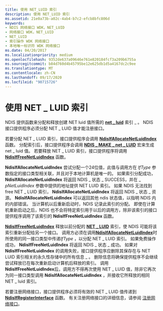 ```yaml
---
title: 使用 NET_LUID 索引
description: 使用 NET_LUID 索引
ms.assetid: 21e0a73b-a02c-4ab4-b7c2-efcb8bfc806d
keywords:
- NDIS 网络接口 WDK，NET_LUID
- 网络接口 WDK，NET_LUID
- NET_LUID
- 索引操作 WDK 网络接口
- 本地唯一标识符 WDK 网络接口
ms.date: 04/20/2017
ms.localizationpriority: medium
ms.openlocfilehash: 9352de637a09646e761e820184fcf3a209b6755a
ms.sourcegitcommit: b84d760d4b45795be12e625db1d5a4167dc2c9ee
ms.translationtype: MT
ms.contentlocale: zh-CN
ms.lasthandoff: 09/17/2020
ms.locfileid: "90715726"
---
```

# <a name="using-a-net_luid-index"></a>使用 NET \_ LUID 索引





NDIS 提供函数来分配和释放创建 NET luid 值所需的 [**net \_ luid**](/windows/win32/api/ifdef/ns-ifdef-net_luid_lh) 索引 \_ 。 NDIS 接口提供程序必须分配 NET \_ LUID 值才能注册接口。

若要分配 NET \_ LUID 索引，接口提供程序会调用 [**NdisIfAllocateNetLuidIndex**](/windows-hardware/drivers/ddi/ndis/nf-ndis-ndisifallocatenetluidindex) 函数。 分配索引后，接口提供程序会调用 [**NDIS \_ MAKE \_ net \_ LUID**](/windows-hardware/drivers/ddi/ntddndis/nf-ntddndis-ndis_make_net_luid) 宏来生成 net \_ luid 值。 若要释放 NET \_ LUID 索引，接口提供程序将调用 [**NdisIfFreeNetLuidIndex**](/windows-hardware/drivers/ddi/ndis/nf-ndis-ndisiffreenetluidindex) 函数。

**NdisIfAllocateNetLuidIndex** 尝试分配一个24位值，此值与调用方在 *IfType* 参数指定的接口类型相关联，并且对于本地计算机是唯一的。 如果索引分配成功， **NdisIfAllocateNetLuidIndex** 将返回 NDIS \_ 状态 \_ SUCCESS，并在 \_ *pNetLuidIndex* 参数中提供的地址提供 NET LUID 索引。 如果 NDIS 无法找到 free NET \_ LUID 索引， **NdisIfAllocateNetLuidIndex** 将返回 NDIS \_ 状态 \_ 资源。 **NdisIfAllocateNetLuidIndex** 可以返回其他 ndis 状态值，以指明 NDIS 内的内部错误。 当计算机以后重新启动时，NDIS 记录此索引的分配。 即使在计算机重新启动之后，NDIS 也不会将特定索引用于以后的调用方，除非该索引的接口提供程序调用了该索引的 **NdisIfFreeNetLuidIndex** 函数。

[**NdisIfFreeNetLuidIndex**](/windows-hardware/drivers/ddi/ndis/nf-ndis-ndisiffreenetluidindex) 释放以前分配的 [**NET \_ LUID**](/windows/win32/api/ifdef/ns-ifdef-net_luid_lh) 索引，使 NDIS 可能将该索引重新分配给另一个接口。 调用方必须在调用[**NdisIfAllocateNetLuidIndex**](/windows-hardware/drivers/ddi/ndis/nf-ndis-ndisifallocatenetluidindex)时所使用的同一接口类型中传递*IfType* ，以分配 NET \_ LUID 索引。 如果免费操作成功， **NdisIfFreeNetLuidIndex** 将返回 NDIS \_ 状态 \_ 成功。 如果对 **NdisIfFreeNetLuidIndex** 的调用失败，接口提供程序应删除其保存在与 NET LUID 索引相关的永久性存储中的所有信息 \_ 。 删除信息将确保提供程序不会继续尝试释放已在每次重新启动计算机后释放的索引。 调用 **NdisIfFreeNetLuidIndex**后，调用方不得再次使用 NET \_ LUID 值，除非它再次为同一接口类型调用 **NdisIfAllocateNetLuidIndex** ，并接收它所释放的相同 NET \_ luid 索引。

若要注册网络接口，接口提供程序必须将有效的 NET \_ LUID 值传递到 [**NdisIfRegisterInterface**](/windows-hardware/drivers/ddi/ndis/nf-ndis-ndisifregisterinterface) 函数。 有关注册网络接口的详细信息，请参阅 [注册网络接口](registering-a-network-interface.md)。

 

